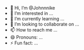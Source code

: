 - 👋 Hi, I’m @Johnnnike
- 👀 I’m interested in ...
- 🌱 I’m currently learning ...
- 💞️ I’m looking to collaborate on ...
- 📫 How to reach me ...
- 😄 Pronouns: ...
- ⚡ Fun fact: ...

<!---
Johnnnike/Johnnnike is a ✨ special ✨ repository because its `README.md` (this file) appears on your GitHub profile.
You can click the Preview link to take a look at your changes.
--->
